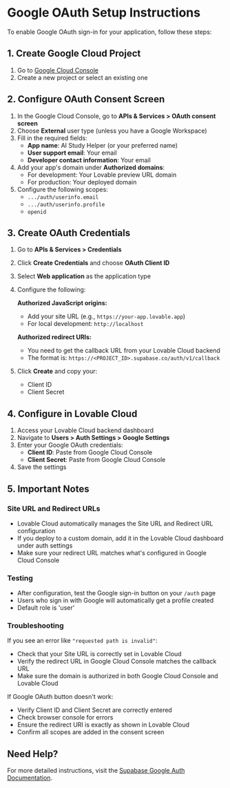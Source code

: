 # Google OAuth Setup Instructions

To enable Google OAuth sign-in for your application, follow these steps:

## 1. Create Google Cloud Project

1. Go to [Google Cloud Console](https://console.cloud.google.com/)
2. Create a new project or select an existing one

## 2. Configure OAuth Consent Screen

1. In the Google Cloud Console, go to **APIs & Services > OAuth consent screen**
2. Choose **External** user type (unless you have a Google Workspace)
3. Fill in the required fields:
   - **App name**: AI Study Helper (or your preferred name)
   - **User support email**: Your email
   - **Developer contact information**: Your email
4. Add your app's domain under **Authorized domains**:
   - For development: Your Lovable preview URL domain
   - For production: Your deployed domain
5. Configure the following scopes:
   - `.../auth/userinfo.email`
   - `.../auth/userinfo.profile`
   - `openid`

## 3. Create OAuth Credentials

1. Go to **APIs & Services > Credentials**
2. Click **Create Credentials** and choose **OAuth Client ID**
3. Select **Web application** as the application type
4. Configure the following:

   **Authorized JavaScript origins:**
   - Add your site URL (e.g., `https://your-app.lovable.app`)
   - For local development: `http://localhost`

   **Authorized redirect URIs:**
   - You need to get the callback URL from your Lovable Cloud backend
   - The format is: `https://<PROJECT_ID>.supabase.co/auth/v1/callback`

5. Click **Create** and copy your:
   - Client ID
   - Client Secret

## 4. Configure in Lovable Cloud

1. Access your Lovable Cloud backend dashboard
2. Navigate to **Users > Auth Settings > Google Settings**
3. Enter your Google OAuth credentials:
   - **Client ID**: Paste from Google Cloud Console
   - **Client Secret**: Paste from Google Cloud Console
4. Save the settings

## 5. Important Notes

### Site URL and Redirect URLs
- Lovable Cloud automatically manages the Site URL and Redirect URL configuration
- If you deploy to a custom domain, add it in the Lovable Cloud dashboard under auth settings
- Make sure your redirect URL matches what's configured in Google Cloud Console

### Testing
- After configuration, test the Google sign-in button on your `/auth` page
- Users who sign in with Google will automatically get a profile created
- Default role is 'user'

### Troubleshooting

If you see an error like `"requested path is invalid"`:
- Check that your Site URL is correctly set in Lovable Cloud
- Verify the redirect URL in Google Cloud Console matches the callback URL
- Make sure the domain is authorized in both Google Cloud Console and Lovable Cloud

If Google OAuth button doesn't work:
- Verify Client ID and Client Secret are correctly entered
- Check browser console for errors
- Ensure the redirect URI is exactly as shown in Lovable Cloud
- Confirm all scopes are added in the consent screen

## Need Help?

For more detailed instructions, visit the [Supabase Google Auth Documentation](https://supabase.com/docs/guides/auth/social-login/auth-google).
